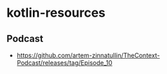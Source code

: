 # kotlin-resources

## Podcast
- https://github.com/artem-zinnatullin/TheContext-Podcast/releases/tag/Episode_10
